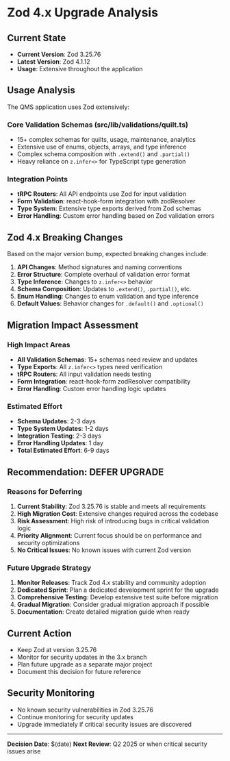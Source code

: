 # Zod 4.x Upgrade Analysis

## Current State

- **Current Version**: Zod 3.25.76
- **Latest Version**: Zod 4.1.12
- **Usage**: Extensive throughout the application

## Usage Analysis

The QMS application uses Zod extensively:

### Core Validation Schemas (src/lib/validations/quilt.ts)

- 15+ complex schemas for quilts, usage, maintenance, analytics
- Extensive use of enums, objects, arrays, and type inference
- Complex schema composition with `.extend()` and `.partial()`
- Heavy reliance on `z.infer<>` for TypeScript type generation

### Integration Points

- **tRPC Routers**: All API endpoints use Zod for input validation
- **Form Validation**: react-hook-form integration with zodResolver
- **Type System**: Extensive type exports derived from Zod schemas
- **Error Handling**: Custom error handling based on Zod validation errors

## Zod 4.x Breaking Changes

Based on the major version bump, expected breaking changes include:

1. **API Changes**: Method signatures and naming conventions
2. **Error Structure**: Complete overhaul of validation error format
3. **Type Inference**: Changes to `z.infer<>` behavior
4. **Schema Composition**: Updates to `.extend()`, `.partial()`, etc.
5. **Enum Handling**: Changes to enum validation and type inference
6. **Default Values**: Behavior changes for `.default()` and `.optional()`

## Migration Impact Assessment

### High Impact Areas

- **All Validation Schemas**: 15+ schemas need review and updates
- **Type Exports**: All `z.infer<>` types need verification
- **tRPC Routers**: All input validation needs testing
- **Form Integration**: react-hook-form zodResolver compatibility
- **Error Handling**: Custom error handling logic updates

### Estimated Effort

- **Schema Updates**: 2-3 days
- **Type System Updates**: 1-2 days
- **Integration Testing**: 2-3 days
- **Error Handling Updates**: 1 day
- **Total Estimated Effort**: 6-9 days

## Recommendation: DEFER UPGRADE

### Reasons for Deferring

1. **Current Stability**: Zod 3.25.76 is stable and meets all requirements
2. **High Migration Cost**: Extensive changes required across the codebase
3. **Risk Assessment**: High risk of introducing bugs in critical validation logic
4. **Priority Alignment**: Current focus should be on performance and security optimizations
5. **No Critical Issues**: No known issues with current Zod version

### Future Upgrade Strategy

1. **Monitor Releases**: Track Zod 4.x stability and community adoption
2. **Dedicated Sprint**: Plan a dedicated development sprint for the upgrade
3. **Comprehensive Testing**: Develop extensive test suite before migration
4. **Gradual Migration**: Consider gradual migration approach if possible
5. **Documentation**: Create detailed migration guide when ready

## Current Action

- Keep Zod at version 3.25.76
- Monitor for security updates in the 3.x branch
- Plan future upgrade as a separate major project
- Document this decision for future reference

## Security Monitoring

- No known security vulnerabilities in Zod 3.25.76
- Continue monitoring for security updates
- Upgrade immediately if critical security issues are discovered

---

**Decision Date**: $(date)
**Next Review**: Q2 2025 or when critical security issues arise
